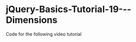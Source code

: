 jQuery-Basics-Tutorial-19---Dimensions
======================================

Code for the following video tutorial 
